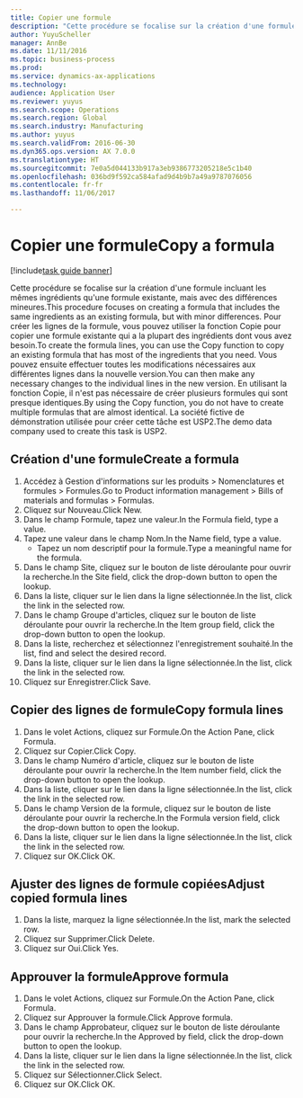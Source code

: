 ```yaml
--- 
title: Copier une formule
description: "Cette procédure se focalise sur la création d'une formule incluant les mêmes ingrédients qu'une formule existante, mais avec des différences mineures."
author: YuyuScheller
manager: AnnBe
ms.date: 11/11/2016
ms.topic: business-process
ms.prod: 
ms.service: dynamics-ax-applications
ms.technology: 
audience: Application User
ms.reviewer: yuyus
ms.search.scope: Operations
ms.search.region: Global
ms.search.industry: Manufacturing
ms.author: yuyus
ms.search.validFrom: 2016-06-30
ms.dyn365.ops.version: AX 7.0.0
ms.translationtype: HT
ms.sourcegitcommit: 7e0a5d044133b917a3eb9386773205218e5c1b40
ms.openlocfilehash: 036bd9f592ca584afad9d4b9b7a49a9787076056
ms.contentlocale: fr-fr
ms.lasthandoff: 11/06/2017

---
```

# <a name="copy-a-formula"></a><span data-ttu-id="70d77-103">Copier une formule</span><span class="sxs-lookup"><span data-stu-id="70d77-103">Copy a formula</span></span>

[!include[task guide banner](../../includes/task-guide-banner.md)]

<span data-ttu-id="70d77-104">Cette procédure se focalise sur la création d'une formule incluant les mêmes ingrédients qu'une formule existante, mais avec des différences mineures.</span><span class="sxs-lookup"><span data-stu-id="70d77-104">This procedure focuses on creating a formula that includes the same ingredients as an existing formula, but with minor differences.</span></span> <span data-ttu-id="70d77-105">Pour créer les lignes de la formule, vous pouvez utiliser la fonction Copie pour copier une formule existante qui a la plupart des ingrédients dont vous avez besoin.</span><span class="sxs-lookup"><span data-stu-id="70d77-105">To create the formula lines, you can use the Copy function to copy an existing formula that has most of the ingredients that you need.</span></span> <span data-ttu-id="70d77-106">Vous pouvez ensuite effectuer toutes les modifications nécessaires aux différentes lignes dans la nouvelle version.</span><span class="sxs-lookup"><span data-stu-id="70d77-106">You can then make any necessary changes to the individual lines in the new version.</span></span> <span data-ttu-id="70d77-107">En utilisant la fonction Copie, il n'est pas nécessaire de créer plusieurs formules qui sont presque identiques.</span><span class="sxs-lookup"><span data-stu-id="70d77-107">By using the Copy function, you do not have to create multiple formulas that are almost identical.</span></span> <span data-ttu-id="70d77-108">La société fictive de démonstration utilisée pour créer cette tâche est USP2.</span><span class="sxs-lookup"><span data-stu-id="70d77-108">The demo data company used to create this task is USP2.</span></span>


## <a name="create-a-formula"></a><span data-ttu-id="70d77-109">Création d'une formule</span><span class="sxs-lookup"><span data-stu-id="70d77-109">Create a formula</span></span>
1. <span data-ttu-id="70d77-110">Accédez à Gestion d'informations sur les produits > Nomenclatures et formules > Formules.</span><span class="sxs-lookup"><span data-stu-id="70d77-110">Go to Product information management > Bills of materials and formulas > Formulas.</span></span>
2. <span data-ttu-id="70d77-111">Cliquez sur Nouveau.</span><span class="sxs-lookup"><span data-stu-id="70d77-111">Click New.</span></span>
3. <span data-ttu-id="70d77-112">Dans le champ Formule, tapez une valeur.</span><span class="sxs-lookup"><span data-stu-id="70d77-112">In the Formula field, type a value.</span></span>
4. <span data-ttu-id="70d77-113">Tapez une valeur dans le champ Nom.</span><span class="sxs-lookup"><span data-stu-id="70d77-113">In the Name field, type a value.</span></span>
    * <span data-ttu-id="70d77-114">Tapez un nom descriptif pour la formule.</span><span class="sxs-lookup"><span data-stu-id="70d77-114">Type a meaningful name for the formula.</span></span>  
5. <span data-ttu-id="70d77-115">Dans le champ Site, cliquez sur le bouton de liste déroulante pour ouvrir la recherche.</span><span class="sxs-lookup"><span data-stu-id="70d77-115">In the Site field, click the drop-down button to open the lookup.</span></span>
6. <span data-ttu-id="70d77-116">Dans la liste, cliquer sur le lien dans la ligne sélectionnée.</span><span class="sxs-lookup"><span data-stu-id="70d77-116">In the list, click the link in the selected row.</span></span>
7. <span data-ttu-id="70d77-117">Dans le champ Groupe d'articles, cliquez sur le bouton de liste déroulante pour ouvrir la recherche.</span><span class="sxs-lookup"><span data-stu-id="70d77-117">In the Item group field, click the drop-down button to open the lookup.</span></span>
8. <span data-ttu-id="70d77-118">Dans la liste, recherchez et sélectionnez l'enregistrement souhaité.</span><span class="sxs-lookup"><span data-stu-id="70d77-118">In the list, find and select the desired record.</span></span>
9. <span data-ttu-id="70d77-119">Dans la liste, cliquer sur le lien dans la ligne sélectionnée.</span><span class="sxs-lookup"><span data-stu-id="70d77-119">In the list, click the link in the selected row.</span></span>
10. <span data-ttu-id="70d77-120">Cliquez sur Enregistrer.</span><span class="sxs-lookup"><span data-stu-id="70d77-120">Click Save.</span></span>

## <a name="copy-formula-lines"></a><span data-ttu-id="70d77-121">Copier des lignes de formule</span><span class="sxs-lookup"><span data-stu-id="70d77-121">Copy formula lines</span></span>
1. <span data-ttu-id="70d77-122">Dans le volet Actions, cliquez sur Formule.</span><span class="sxs-lookup"><span data-stu-id="70d77-122">On the Action Pane, click Formula.</span></span>
2. <span data-ttu-id="70d77-123">Cliquez sur Copier.</span><span class="sxs-lookup"><span data-stu-id="70d77-123">Click Copy.</span></span>
3. <span data-ttu-id="70d77-124">Dans le champ Numéro d'article, cliquez sur le bouton de liste déroulante pour ouvrir la recherche.</span><span class="sxs-lookup"><span data-stu-id="70d77-124">In the Item number field, click the drop-down button to open the lookup.</span></span>
4. <span data-ttu-id="70d77-125">Dans la liste, cliquer sur le lien dans la ligne sélectionnée.</span><span class="sxs-lookup"><span data-stu-id="70d77-125">In the list, click the link in the selected row.</span></span>
5. <span data-ttu-id="70d77-126">Dans le champ Version de la formule, cliquez sur le bouton de liste déroulante pour ouvrir la recherche.</span><span class="sxs-lookup"><span data-stu-id="70d77-126">In the Formula version field, click the drop-down button to open the lookup.</span></span>
6. <span data-ttu-id="70d77-127">Dans la liste, cliquer sur le lien dans la ligne sélectionnée.</span><span class="sxs-lookup"><span data-stu-id="70d77-127">In the list, click the link in the selected row.</span></span>
7. <span data-ttu-id="70d77-128">Cliquez sur OK.</span><span class="sxs-lookup"><span data-stu-id="70d77-128">Click OK.</span></span>

## <a name="adjust-copied-formula-lines"></a><span data-ttu-id="70d77-129">Ajuster des lignes de formule copiées</span><span class="sxs-lookup"><span data-stu-id="70d77-129">Adjust copied formula lines</span></span>
1. <span data-ttu-id="70d77-130">Dans la liste, marquez la ligne sélectionnée.</span><span class="sxs-lookup"><span data-stu-id="70d77-130">In the list, mark the selected row.</span></span>
2. <span data-ttu-id="70d77-131">Cliquez sur Supprimer.</span><span class="sxs-lookup"><span data-stu-id="70d77-131">Click Delete.</span></span>
3. <span data-ttu-id="70d77-132">Cliquez sur Oui.</span><span class="sxs-lookup"><span data-stu-id="70d77-132">Click Yes.</span></span>

## <a name="approve-formula"></a><span data-ttu-id="70d77-133">Approuver la formule</span><span class="sxs-lookup"><span data-stu-id="70d77-133">Approve formula</span></span>
1. <span data-ttu-id="70d77-134">Dans le volet Actions, cliquez sur Formule.</span><span class="sxs-lookup"><span data-stu-id="70d77-134">On the Action Pane, click Formula.</span></span>
2. <span data-ttu-id="70d77-135">Cliquez sur Approuver la formule.</span><span class="sxs-lookup"><span data-stu-id="70d77-135">Click Approve formula.</span></span>
3. <span data-ttu-id="70d77-136">Dans le champ Approbateur, cliquez sur le bouton de liste déroulante pour ouvrir la recherche.</span><span class="sxs-lookup"><span data-stu-id="70d77-136">In the Approved by field, click the drop-down button to open the lookup.</span></span>
4. <span data-ttu-id="70d77-137">Dans la liste, cliquer sur le lien dans la ligne sélectionnée.</span><span class="sxs-lookup"><span data-stu-id="70d77-137">In the list, click the link in the selected row.</span></span>
5. <span data-ttu-id="70d77-138">Cliquez sur Sélectionner.</span><span class="sxs-lookup"><span data-stu-id="70d77-138">Click Select.</span></span>
6. <span data-ttu-id="70d77-139">Cliquez sur OK.</span><span class="sxs-lookup"><span data-stu-id="70d77-139">Click OK.</span></span>


